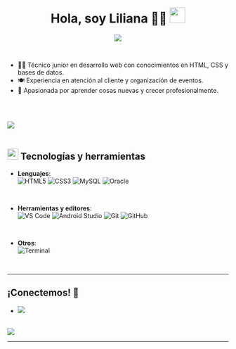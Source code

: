 <h1 align="center"><b>Hola, soy Liliana 👩‍💻</b> <img src="https://media.giphy.com/media/hvRJCLFzcasrR4ia7z/giphy.gif" width="35"></h1>

<p align="center">
<a href="https://github.com/tu-usuario">
  <img src="https://readme-typing-svg.herokuapp.com?font=Time+New+Roman&color=cyan&size=25&center=true&vCenter=true&width=600&height=100&lines=Liliana+Moreno..&hearts;++;Técnico+junior+en+desarrollo+web;Aprendiendo+y+creciendo+en+el+sector+IT..<3">
</a>
</p>

<br>

- 👩‍💻 Técnico junior en desarrollo web con conocimientos en HTML, CSS y bases de datos.  
- 🍽️ Experiencia en atención al cliente y organización de eventos.  
- 🚀 Apasionada por aprender cosas nuevas y crecer profesionalmente.  

<br><br>

<img src="https://user-images.githubusercontent.com/73097560/115834477-dbab4500-a447-11eb-908a-139a6edaec5c.gif"><br><br>

## <img src="https://media2.giphy.com/media/QssGEmpkyEOhBCb7e1/giphy.gif" width="25"><b> Tecnologías y herramientas</b>

<p align="center">

- **Lenguajes**:  
  ![HTML5](https://img.shields.io/badge/HTML5-%23E34F26.svg?style=for-the-badge&logo=html5&logoColor=white)
  ![CSS3](https://img.shields.io/badge/CSS3-%231572B6.svg?style=for-the-badge&logo=css3&logoColor=white)
  ![MySQL](https://img.shields.io/badge/MySQL-%2300f.svg?style=for-the-badge&logo=mysql&logoColor=white)
  ![Oracle](https://img.shields.io/badge/Oracle-%23F00000.svg?style=for-the-badge&logo=oracle&logoColor=white)

<br>

- **Herramientas y editores**:  
  ![VS Code](https://img.shields.io/badge/VSCode-0078d7.svg?style=for-the-badge&logo=visual-studio-code&logoColor=white)
  ![Android Studio](https://img.shields.io/badge/Android%20Studio-3DDC84.svg?style=for-the-badge&logo=android-studio&logoColor=white)
  ![Git](https://img.shields.io/badge/Git-%23F05033.svg?style=for-the-badge&logo=git&logoColor=white)
  ![GitHub](https://img.shields.io/badge/GitHub-%23121011.svg?style=for-the-badge&logo=github&logoColor=white)

<br>

- **Otros**:  
  ![Terminal](https://img.shields.io/badge/Terminal-%23054020?style=for-the-badge&logo=gnu-bash&logoColor=white)

</p>

<br>

---


## <b> ¡Conectemos!</b> 🤝

<div align='left'>
<ul>

<li>
<a href="mailto:moreno.liliana@outlook.es" target="_blank">
<img src="https://img.shields.io/badge/Email:  Liliana Moreno-%23EA4335.svg?style=for-the-badge&logo=gmail&logoColor=white" />
</a>
</li>

</ul>
</div>

<br>
<img src="https://user-images.githubusercontent.com/73097560/115834477-dbab4500-a447-11eb-908a-139a6edaec5c.gif">
<br>

---

